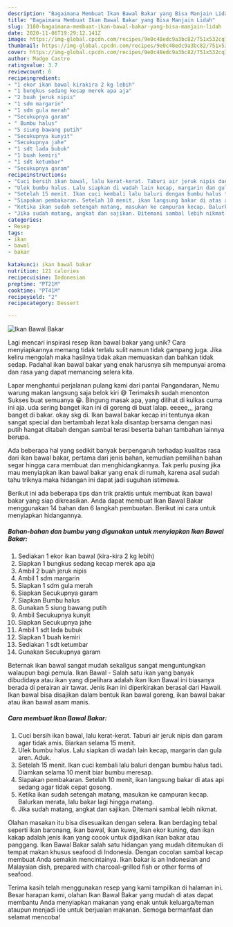 ```yaml
---
description: "Bagaimana Membuat Ikan Bawal Bakar yang Bisa Manjain Lidah"
title: "Bagaimana Membuat Ikan Bawal Bakar yang Bisa Manjain Lidah"
slug: 3180-bagaimana-membuat-ikan-bawal-bakar-yang-bisa-manjain-lidah
date: 2020-11-06T19:29:12.141Z
image: https://img-global.cpcdn.com/recipes/9e0c48edc9a3bc82/751x532cq70/ikan-bawal-bakar-foto-resep-utama.jpg
thumbnail: https://img-global.cpcdn.com/recipes/9e0c48edc9a3bc82/751x532cq70/ikan-bawal-bakar-foto-resep-utama.jpg
cover: https://img-global.cpcdn.com/recipes/9e0c48edc9a3bc82/751x532cq70/ikan-bawal-bakar-foto-resep-utama.jpg
author: Madge Castro
ratingvalue: 3.7
reviewcount: 6
recipeingredient:
- "1 ekor ikan bawal kirakira 2 kg lebih"
- "1 bungkus sedang kecap merek apa aja"
- "2 buah jeruk nipis"
- "1 sdm margarin"
- "1 sdm gula merah"
- "Secukupnya garam"
- " Bumbu halus"
- "5 siung bawang putih"
- "Secukupnya kunyit"
- "Secukupnya jahe"
- "1 sdt lada bubuk"
- "1 buah kemiri"
- "1 sdt ketumbar"
- "Secukupnya garam"
recipeinstructions:
- "Cuci bersih ikan bawal, lalu kerat-kerat. Taburi air jeruk nipis dan garam agar tidak amis. Biarkan selama 15 menit."
- "Ulek bumbu halus. Lalu siapkan di wadah lain kecap, margarin dan gula aren. Aduk."
- "Setelah 15 menit. Ikan cuci kembali lalu baluri dengan bumbu halus tadi. Diamkan selama 10 menit biar bumbu meresap."
- "Siapakan pembakaran. Setelah 10 menit, ikan langsung bakar di atas api sedang agar tidak cepat gosong."
- "Ketika ikan sudah setengah matang, masukan ke campuran kecap. Balurkan merata, lalu bakar lagi hingga matang."
- "Jika sudah matang, angkat dan sajikan. Ditemani sambal lebih nikmat."
categories:
- Resep
tags:
- ikan
- bawal
- bakar

katakunci: ikan bawal bakar 
nutrition: 121 calories
recipecuisine: Indonesian
preptime: "PT21M"
cooktime: "PT41M"
recipeyield: "2"
recipecategory: Dessert

---
```



![Ikan Bawal Bakar](https://img-global.cpcdn.com/recipes/9e0c48edc9a3bc82/751x532cq70/ikan-bawal-bakar-foto-resep-utama.jpg)

Lagi mencari inspirasi resep ikan bawal bakar yang unik? Cara menyiapkannya memang tidak terlalu sulit namun tidak gampang juga. Jika keliru mengolah maka hasilnya tidak akan memuaskan dan bahkan tidak sedap. Padahal ikan bawal bakar yang enak harusnya sih mempunyai aroma dan rasa yang dapat memancing selera kita.

Lapar menghantui perjalanan pulang kami dari pantai Pangandaran, Nemu warung makan langsung saja belok kiri 😅 Terimaksih sudah menonton Sukses buat semuanya 😁. Bingung masak apa, yang dilihat di kulkas cuma ini aja. uda sering banget ikan ini di goreng di buat lalap. eeeee,,, jarang banget di bakar. okay skg di. Ikan bawal bakar kecap ini tentunya akan sangat special dan bertambah lezat kala disantap bersama dengan nasi putih hangat ditabah dengan sambal terasi beserta bahan tambahan lainnya berupa.

Ada beberapa hal yang sedikit banyak berpengaruh terhadap kualitas rasa dari ikan bawal bakar, pertama dari jenis bahan, kemudian pemilihan bahan segar hingga cara membuat dan menghidangkannya. Tak perlu pusing jika mau menyiapkan ikan bawal bakar yang enak di rumah, karena asal sudah tahu triknya maka hidangan ini dapat jadi suguhan istimewa.


Berikut ini ada beberapa tips dan trik praktis untuk membuat ikan bawal bakar yang siap dikreasikan. Anda dapat membuat Ikan Bawal Bakar menggunakan 14 bahan dan 6 langkah pembuatan. Berikut ini cara untuk menyiapkan hidangannya.

<!--inarticleads1-->

##### Bahan-bahan dan bumbu yang digunakan untuk menyiapkan Ikan Bawal Bakar:

1. Sediakan 1 ekor ikan bawal (kira-kira 2 kg lebih)
1. Siapkan 1 bungkus sedang kecap merek apa aja
1. Ambil 2 buah jeruk nipis
1. Ambil 1 sdm margarin
1. Siapkan 1 sdm gula merah
1. Siapkan Secukupnya garam
1. Siapkan  Bumbu halus
1. Gunakan 5 siung bawang putih
1. Ambil Secukupnya kunyit
1. Siapkan Secukupnya jahe
1. Ambil 1 sdt lada bubuk
1. Siapkan 1 buah kemiri
1. Sediakan 1 sdt ketumbar
1. Gunakan Secukupnya garam


Beternak ikan bawal sangat mudah sekaligus sangat menguntungkan walaupun bagi pemula. Ikan Bawal - Salah satu ikan yang banyak dibudidaya atau ikan yang dipelihara adalah ikan Ikan Bawal ini biasanya berada di perairan air tawar. Jenis ikan ini diperkirakan berasal dari Hawaii. Ikan bawal bisa disajikan dalam bentuk ikan bawal goreng, ikan bawal bakar atau ikan bawal asam manis. 

<!--inarticleads2-->

##### Cara membuat Ikan Bawal Bakar:

1. Cuci bersih ikan bawal, lalu kerat-kerat. Taburi air jeruk nipis dan garam agar tidak amis. Biarkan selama 15 menit.
1. Ulek bumbu halus. Lalu siapkan di wadah lain kecap, margarin dan gula aren. Aduk.
1. Setelah 15 menit. Ikan cuci kembali lalu baluri dengan bumbu halus tadi. Diamkan selama 10 menit biar bumbu meresap.
1. Siapakan pembakaran. Setelah 10 menit, ikan langsung bakar di atas api sedang agar tidak cepat gosong.
1. Ketika ikan sudah setengah matang, masukan ke campuran kecap. Balurkan merata, lalu bakar lagi hingga matang.
1. Jika sudah matang, angkat dan sajikan. Ditemani sambal lebih nikmat.


Olahan masakan itu bisa disesuaikan dengan selera. Ikan berdaging tebal seperti ikan baronang, ikan bawal, ikan kuwe, ikan ekor kuning, dan ikan kakap adalah jenis ikan yang cocok untuk dijadikan ikan bakar atau panggang. Ikan Bawal Bakar salah satu hidangan yang mudah ditemukan di tempat makan khusus seafood di Indonesia. Dengan cocolan sambal kecap membuat Anda semakin mencintainya. Ikan bakar is an Indonesian and Malaysian dish, prepared with charcoal-grilled fish or other forms of seafood. 

Terima kasih telah menggunakan resep yang kami tampilkan di halaman ini. Besar harapan kami, olahan Ikan Bawal Bakar yang mudah di atas dapat membantu Anda menyiapkan makanan yang enak untuk keluarga/teman ataupun menjadi ide untuk berjualan makanan. Semoga bermanfaat dan selamat mencoba!
